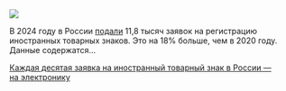 <!--2025-05-06 13:21:13-->
<div class="yb">
  <div class="rss habr"><img src="https://habrastorage.org/getpro/habr/upload_files/109/dd1/df6/109dd1df63119d0cb2d1e9c55c8764e2.jpeg" /><p>В 2024&nbsp;году в&nbsp;России <a href="https://www.vedomosti.ru/technology/articles/2025/05/06/1108481-kazhdaya-desyataya-zayavka-na-inostrannii-tovarnii-znak-prishlas-na-elektroniku" rel="noopener noreferrer nofollow">подали</a> 11,8&nbsp;тысяч заявок на&nbsp;регистрацию иностранных товарных знаков. Это на 18% больше, чем в 2020&nbsp;году. Данные содержатся... <p class="titl"><a href="https://habr.com/ru/news/907374/?utm_source=habrahabr&utm_medium=rss&utm_campaign=907374">Каждая десятая заявка на иностранный товарный знак в России — на электронику</a></p></div>
</div>
